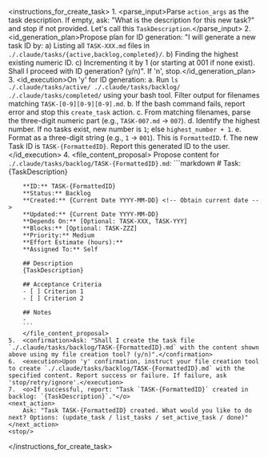 <instructions_for_create_task>
    <!-- Create a new task file in ./.claude/tasks/backlog/ -->
    1.  <parse_input>Parse `action_args` as the task description. If empty, ask: "What is the description for this new task?" and stop if not provided. Let's call this `TaskDescription`.</parse_input>
    2.  <id_generation_plan>Propose plan for ID generation: "I will generate a new task ID by: a) Listing all `TASK-XXX.md` files in `./.claude/tasks/{active,backlog,completed}/`. b) Finding the highest existing numeric ID. c) Incrementing it by 1 (or starting at 001 if none exist). Shall I proceed with ID generation? (y/n)". If 'n', stop.</id_generation_plan>
    3.  <id_execution>On 'y' for ID generation:
        a.  Run `ls ./.claude/tasks/active/ ./.claude/tasks/backlog/ ./.claude/tasks/completed/` using your bash tool. Filter output for filenames matching `TASK-[0-9][0-9][0-9].md`.
        b.  If the bash command fails, report error and stop this `create_task` action.
        c.  From matching filenames, parse the three-digit numeric part (e.g., `TASK-007.md` -> `007`).
        d.  Identify the highest number. If no tasks exist, new number is `1`; else `highest_number + 1`.
        e.  Format as a three-digit string (e.g., `1` -> `001`). This is `FormattedID`.
        f.  The new Task ID is `TASK-{FormattedID}`. Report this generated ID to the user.
        </id_execution>
    4.  <file_content_proposal>
        Propose content for `./.claude/tasks/backlog/TASK-{FormattedID}.md`:
        ```markdown
        # Task: {TaskDescription}
        
        **ID:** TASK-{FormattedID}
        **Status:** Backlog
        **Created:** {Current Date YYYY-MM-DD} <!-- Obtain current date -->
        **Updated:** {Current Date YYYY-MM-DD}
        **Depends On:** [Optional: TASK-XXX, TASK-YYY]
        **Blocks:** [Optional: TASK-ZZZ]
        **Priority:** Medium
        **Effort Estimate (hours):** 
        **Assigned To:** Self
        
        ## Description
        {TaskDescription}
        
        ## Acceptance Criteria
        - [ ] Criterion 1
        - [ ] Criterion 2
        
        ## Notes
        -
        ```
        </file_content_proposal>
    5.  <confirmation>Ask: "Shall I create the task file `./.claude/tasks/backlog/TASK-{FormattedID}.md` with the content shown above using my file creation tool? (y/n)".</confirmation>
    6.  <execution>Upon 'y' confirmation, instruct your file creation tool to create `./.claude/tasks/backlog/TASK-{FormattedID}.md` with the specified content. Report success or failure. If failure, ask 'stop/retry/ignore'.</execution>
    7.  <o>If successful, report: "Task `TASK-{FormattedID}` created in backlog: `{TaskDescription}`."</o>
    <next_action>
        Ask: "Task TASK-{FormattedID} created. What would you like to do next? Options: (update_task / list_tasks / set_active_task / done)"
    </next_action>
    <stop/>
</instructions_for_create_task>
